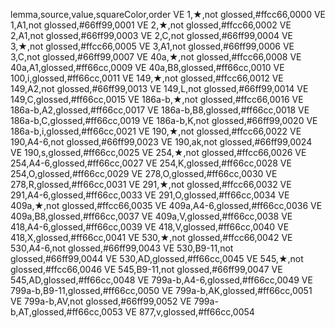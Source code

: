 lemma,source,value,squareColor,order
VE 1,★,not glossed,#ffcc66,0000
VE 1,A1,not glossed,#66ff99,0001
VE 2,★,not glossed,#ffcc66,0002
VE 2,A1,not glossed,#66ff99,0003
VE 2,C,not glossed,#66ff99,0004
VE 3,★,not glossed,#ffcc66,0005
VE 3,A1,not glossed,#66ff99,0006
VE 3,C,not glossed,#66ff99,0007
VE 40a,★,not glossed,#ffcc66,0008
VE 40a,A1,glossed,#ff66cc,0009
VE 40a,B8,glossed,#ff66cc,0010
VE 100,i,glossed,#ff66cc,0011
VE 149,★,not glossed,#ffcc66,0012
VE 149,A2,not glossed,#66ff99,0013
VE 149,L,not glossed,#66ff99,0014
VE 149,C,glossed,#ff66cc,0015
VE 186a-b,★,not glossed,#ffcc66,0016
VE 186a-b,A2,glossed,#ff66cc,0017
VE 186a-b,B8,glossed,#ff66cc,0018
VE 186a-b,C,glossed,#ff66cc,0019
VE 186a-b,K,not glossed,#66ff99,0020
VE 186a-b,i,glossed,#ff66cc,0021
VE 190,★,not glossed,#ffcc66,0022
VE 190,A4-6,not glossed,#66ff99,0023
VE 190,ak,not glossed,#66ff99,0024
VE 190,s,glossed,#ff66cc,0025
VE 254,★,not glossed,#ffcc66,0026
VE 254,A4-6,glossed,#ff66cc,0027
VE 254,K,glossed,#ff66cc,0028
VE 254,O,glossed,#ff66cc,0029
VE 278,O,glossed,#ff66cc,0030
VE 278,R,glossed,#ff66cc,0031
VE 291,★,not glossed,#ffcc66,0032
VE 291,A4-6,glossed,#ff66cc,0033
VE 291,O,glossed,#ff66cc,0034
VE 409a,★,not glossed,#ffcc66,0035
VE 409a,A4-6,glossed,#ff66cc,0036
VE 409a,B8,glossed,#ff66cc,0037
VE 409a,V,glossed,#ff66cc,0038
VE 418,A4-6,glossed,#ff66cc,0039
VE 418,V,glossed,#ff66cc,0040
VE 418,X,glossed,#ff66cc,0041
VE 530,★,not glossed,#ffcc66,0042
VE 530,A4-6,not glossed,#66ff99,0043
VE 530,B9-11,not glossed,#66ff99,0044
VE 530,AD,glossed,#ff66cc,0045
VE 545,★,not glossed,#ffcc66,0046
VE 545,B9-11,not glossed,#66ff99,0047
VE 545,AD,glossed,#ff66cc,0048
VE 799a-b,A4-6,glossed,#ff66cc,0049
VE 799a-b,B9-11,glossed,#ff66cc,0050
VE 799a-b,AK,glossed,#ff66cc,0051
VE 799a-b,AV,not glossed,#66ff99,0052
VE 799a-b,AT,glossed,#ff66cc,0053
VE 877,v,glossed,#ff66cc,0054